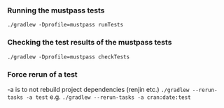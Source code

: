 
### Running the mustpass tests
`./gradlew -Dprofile=mustpass runTests`

### Checking the test results of the mustpass tests
`./gradlew -Dprofile=mustpass checkTests`

### Force rerun of a test
-a is to not rebuild project dependencies (renjin etc.)
`./gradlew --rerun-tasks -a test`
e.g.
`./gradlew --rerun-tasks -a cran:date:test`